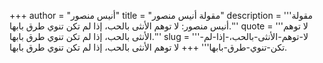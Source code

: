+++
author = "أنيس منصور"
title = "مقولة أنيس منصور"
description = '''مقولة أنيس منصور: لا توهم الأنثى بالحب، إذا لم تكن تنوي طرق بابها.'''
quote = '''لا توهم الأنثى بالحب، إذا لم تكن تنوي طرق بابها.'''
slug = '''لا-توهم-الأنثى-بالحب،-إذا-لم-تكن-تنوي-طرق-بابها'''
+++
لا توهم الأنثى بالحب، إذا لم تكن تنوي طرق بابها.
